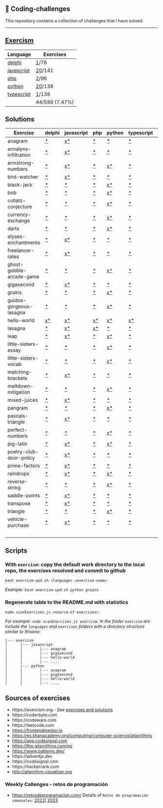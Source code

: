 ## 🎯 Coding-challenges

This repository contains a collection of challenges that I have solved.

---

## [Exercism](https://exercism.org/tracks)

| Language                                             | Exercises                       |
| ---------------------------------------------------- | ------------------------------- |
| [delphi](https://exercism.org/tracks/delphi)         | [1](./exercism/delphi)/76       |
| [javascript](https://exercism.org/tracks/javascript) | [20](./exercism/javascript)/141 |
| [php](https://exercism.org/tracks/php)               | [2](./exercism/php)/96          |
| [python](https://exercism.org/tracks/python)         | [20](./exercism/python)/138     |
| [typescript](https://exercism.org/tracks/typescript) | [1](./exercism/typescript)/138  |
|                                                      | 44/589 (7.47%)                  |

## Solutions

| Exercise                 | delphi                                                                                           | javascript                                                                                                                       | php                                                                                        | python                                                                                                                     | typescript                                                                                               | COUNT |
| ------------------------ | ------------------------------------------------------------------------------------------------ | -------------------------------------------------------------------------------------------------------------------------------- | ------------------------------------------------------------------------------------------ | -------------------------------------------------------------------------------------------------------------------------- | -------------------------------------------------------------------------------------------------------- | ----- |
| anagram                  | [\*](https://exercism.org/tracks/delphi/exercises/anagram)                                       | [x](./exercism/javascript/anagram)[\*](https://exercism.org/tracks/javascript/exercises/anagram)                                 | [\*](https://exercism.org/tracks/php/exercises/anagram)                                    | [\*](https://exercism.org/tracks/python/exercises/anagram)                                                                 | [\*](https://exercism.org/tracks/typescript/exercises/anagram)                                           | 1     |
| annalyns-infiltration    | [\*](https://exercism.org/tracks/delphi/exercises/annalyns-infiltration)                         | [x](./exercism/javascript/annalyns-infiltration)[\*](https://exercism.org/tracks/javascript/exercises/annalyns-infiltration)     | [\*](https://exercism.org/tracks/php/exercises/annalyns-infiltration)                      | [\*](https://exercism.org/tracks/python/exercises/annalyns-infiltration)                                                   | [\*](https://exercism.org/tracks/typescript/exercises/annalyns-infiltration)                             | 1     |
| armstrong-numbers        | [\*](https://exercism.org/tracks/delphi/exercises/armstrong-numbers)                             | [x](./exercism/javascript/armstrong-numbers)[\*](https://exercism.org/tracks/javascript/exercises/armstrong-numbers)             | [\*](https://exercism.org/tracks/php/exercises/armstrong-numbers)                          | [x](./exercism/python/armstrong-numbers)[\*](https://exercism.org/tracks/python/exercises/armstrong-numbers)               | [\*](https://exercism.org/tracks/typescript/exercises/armstrong-numbers)                                 | 2     |
| bird-watcher             | [\*](https://exercism.org/tracks/delphi/exercises/bird-watcher)                                  | [x](./exercism/javascript/bird-watcher)[\*](https://exercism.org/tracks/javascript/exercises/bird-watcher)                       | [\*](https://exercism.org/tracks/php/exercises/bird-watcher)                               | [\*](https://exercism.org/tracks/python/exercises/bird-watcher)                                                            | [\*](https://exercism.org/tracks/typescript/exercises/bird-watcher)                                      | 1     |
| black-jack               | [\*](https://exercism.org/tracks/delphi/exercises/black-jack)                                    | [\*](https://exercism.org/tracks/javascript/exercises/black-jack)                                                                | [\*](https://exercism.org/tracks/php/exercises/black-jack)                                 | [x](./exercism/python/black-jack)[\*](https://exercism.org/tracks/python/exercises/black-jack)                             | [\*](https://exercism.org/tracks/typescript/exercises/black-jack)                                        | 1     |
| bob                      | [\*](https://exercism.org/tracks/delphi/exercises/bob)                                           | [\*](https://exercism.org/tracks/javascript/exercises/bob)                                                                       | [\*](https://exercism.org/tracks/php/exercises/bob)                                        | [x](./exercism/python/bob)[\*](https://exercism.org/tracks/python/exercises/bob)                                           | [\*](https://exercism.org/tracks/typescript/exercises/bob)                                               | 1     |
| collatz-conjecture       | [\*](https://exercism.org/tracks/delphi/exercises/collatz-conjecture)                            | [\*](https://exercism.org/tracks/javascript/exercises/collatz-conjecture)                                                        | [\*](https://exercism.org/tracks/php/exercises/collatz-conjecture)                         | [x](./exercism/python/collatz-conjecture)[\*](https://exercism.org/tracks/python/exercises/collatz-conjecture)             | [\*](https://exercism.org/tracks/typescript/exercises/collatz-conjecture)                                | 1     |
| currency-exchange        | [\*](https://exercism.org/tracks/delphi/exercises/currency-exchange)                             | [\*](https://exercism.org/tracks/javascript/exercises/currency-exchange)                                                         | [\*](https://exercism.org/tracks/php/exercises/currency-exchange)                          | [x](./exercism/python/currency-exchange)[\*](https://exercism.org/tracks/python/exercises/currency-exchange)               | [\*](https://exercism.org/tracks/typescript/exercises/currency-exchange)                                 | 1     |
| darts                    | [\*](https://exercism.org/tracks/delphi/exercises/darts)                                         | [\*](https://exercism.org/tracks/javascript/exercises/darts)                                                                     | [\*](https://exercism.org/tracks/php/exercises/darts)                                      | [x](./exercism/python/darts)[\*](https://exercism.org/tracks/python/exercises/darts)                                       | [\*](https://exercism.org/tracks/typescript/exercises/darts)                                             | 1     |
| elyses-enchantments      | [\*](https://exercism.org/tracks/delphi/exercises/elyses-enchantments)                           | [x](./exercism/javascript/elyses-enchantments)[\*](https://exercism.org/tracks/javascript/exercises/elyses-enchantments)         | [\*](https://exercism.org/tracks/php/exercises/elyses-enchantments)                        | [\*](https://exercism.org/tracks/python/exercises/elyses-enchantments)                                                     | [\*](https://exercism.org/tracks/typescript/exercises/elyses-enchantments)                               | 1     |
| freelancer-rates         | [\*](https://exercism.org/tracks/delphi/exercises/freelancer-rates)                              | [x](./exercism/javascript/freelancer-rates)[\*](https://exercism.org/tracks/javascript/exercises/freelancer-rates)               | [\*](https://exercism.org/tracks/php/exercises/freelancer-rates)                           | [\*](https://exercism.org/tracks/python/exercises/freelancer-rates)                                                        | [\*](https://exercism.org/tracks/typescript/exercises/freelancer-rates)                                  | 1     |
| ghost-gobble-arcade-game | [\*](https://exercism.org/tracks/delphi/exercises/ghost-gobble-arcade-game)                      | [\*](https://exercism.org/tracks/javascript/exercises/ghost-gobble-arcade-game)                                                  | [\*](https://exercism.org/tracks/php/exercises/ghost-gobble-arcade-game)                   | [x](./exercism/python/ghost-gobble-arcade-game)[\*](https://exercism.org/tracks/python/exercises/ghost-gobble-arcade-game) | [\*](https://exercism.org/tracks/typescript/exercises/ghost-gobble-arcade-game)                          | 1     |
| gigasecond               | [\*](https://exercism.org/tracks/delphi/exercises/gigasecond)                                    | [x](./exercism/javascript/gigasecond)[\*](https://exercism.org/tracks/javascript/exercises/gigasecond)                           | [\*](https://exercism.org/tracks/php/exercises/gigasecond)                                 | [\*](https://exercism.org/tracks/python/exercises/gigasecond)                                                              | [\*](https://exercism.org/tracks/typescript/exercises/gigasecond)                                        | 1     |
| grains                   | [\*](https://exercism.org/tracks/delphi/exercises/grains)                                        | [\*](https://exercism.org/tracks/javascript/exercises/grains)                                                                    | [\*](https://exercism.org/tracks/php/exercises/grains)                                     | [x](./exercism/python/grains)[\*](https://exercism.org/tracks/python/exercises/grains)                                     | [\*](https://exercism.org/tracks/typescript/exercises/grains)                                            | 1     |
| guidos-gorgeous-lasagna  | [\*](https://exercism.org/tracks/delphi/exercises/guidos-gorgeous-lasagna)                       | [\*](https://exercism.org/tracks/javascript/exercises/guidos-gorgeous-lasagna)                                                   | [\*](https://exercism.org/tracks/php/exercises/guidos-gorgeous-lasagna)                    | [x](./exercism/python/guidos-gorgeous-lasagna)[\*](https://exercism.org/tracks/python/exercises/guidos-gorgeous-lasagna)   | [\*](https://exercism.org/tracks/typescript/exercises/guidos-gorgeous-lasagna)                           | 1     |
| hello-world              | [x](./exercism/delphi/hello-world)[\*](https://exercism.org/tracks/delphi/exercises/hello-world) | [x](./exercism/javascript/hello-world)[\*](https://exercism.org/tracks/javascript/exercises/hello-world)                         | [x](./exercism/php/hello-world)[\*](https://exercism.org/tracks/php/exercises/hello-world) | [x](./exercism/python/hello-world)[\*](https://exercism.org/tracks/python/exercises/hello-world)                           | [x](./exercism/typescript/hello-world)[\*](https://exercism.org/tracks/typescript/exercises/hello-world) | 5     |
| lasagna                  | [\*](https://exercism.org/tracks/delphi/exercises/lasagna)                                       | [x](./exercism/javascript/lasagna)[\*](https://exercism.org/tracks/javascript/exercises/lasagna)                                 | [x](./exercism/php/lasagna)[\*](https://exercism.org/tracks/php/exercises/lasagna)         | [\*](https://exercism.org/tracks/python/exercises/lasagna)                                                                 | [\*](https://exercism.org/tracks/typescript/exercises/lasagna)                                           | 2     |
| leap                     | [\*](https://exercism.org/tracks/delphi/exercises/leap)                                          | [x](./exercism/javascript/leap)[\*](https://exercism.org/tracks/javascript/exercises/leap)                                       | [\*](https://exercism.org/tracks/php/exercises/leap)                                       | [x](./exercism/python/leap)[\*](https://exercism.org/tracks/python/exercises/leap)                                         | [\*](https://exercism.org/tracks/typescript/exercises/leap)                                              | 2     |
| little-sisters-essay     | [\*](https://exercism.org/tracks/delphi/exercises/little-sisters-essay)                          | [\*](https://exercism.org/tracks/javascript/exercises/little-sisters-essay)                                                      | [\*](https://exercism.org/tracks/php/exercises/little-sisters-essay)                       | [x](./exercism/python/little-sisters-essay)[\*](https://exercism.org/tracks/python/exercises/little-sisters-essay)         | [\*](https://exercism.org/tracks/typescript/exercises/little-sisters-essay)                              | 1     |
| little-sisters-vocab     | [\*](https://exercism.org/tracks/delphi/exercises/little-sisters-vocab)                          | [\*](https://exercism.org/tracks/javascript/exercises/little-sisters-vocab)                                                      | [\*](https://exercism.org/tracks/php/exercises/little-sisters-vocab)                       | [x](./exercism/python/little-sisters-vocab)[\*](https://exercism.org/tracks/python/exercises/little-sisters-vocab)         | [\*](https://exercism.org/tracks/typescript/exercises/little-sisters-vocab)                              | 1     |
| matching-brackets        | [\*](https://exercism.org/tracks/delphi/exercises/matching-brackets)                             | [x](./exercism/javascript/matching-brackets)[\*](https://exercism.org/tracks/javascript/exercises/matching-brackets)             | [\*](https://exercism.org/tracks/php/exercises/matching-brackets)                          | [\*](https://exercism.org/tracks/python/exercises/matching-brackets)                                                       | [\*](https://exercism.org/tracks/typescript/exercises/matching-brackets)                                 | 1     |
| meltdown-mitigation      | [\*](https://exercism.org/tracks/delphi/exercises/meltdown-mitigation)                           | [\*](https://exercism.org/tracks/javascript/exercises/meltdown-mitigation)                                                       | [\*](https://exercism.org/tracks/php/exercises/meltdown-mitigation)                        | [x](./exercism/python/meltdown-mitigation)[\*](https://exercism.org/tracks/python/exercises/meltdown-mitigation)           | [\*](https://exercism.org/tracks/typescript/exercises/meltdown-mitigation)                               | 1     |
| mixed-juices             | [\*](https://exercism.org/tracks/delphi/exercises/mixed-juices)                                  | [x](./exercism/javascript/mixed-juices)[\*](https://exercism.org/tracks/javascript/exercises/mixed-juices)                       | [\*](https://exercism.org/tracks/php/exercises/mixed-juices)                               | [\*](https://exercism.org/tracks/python/exercises/mixed-juices)                                                            | [\*](https://exercism.org/tracks/typescript/exercises/mixed-juices)                                      | 1     |
| pangram                  | [\*](https://exercism.org/tracks/delphi/exercises/pangram)                                       | [\*](https://exercism.org/tracks/javascript/exercises/pangram)                                                                   | [\*](https://exercism.org/tracks/php/exercises/pangram)                                    | [x](./exercism/python/pangram)[\*](https://exercism.org/tracks/python/exercises/pangram)                                   | [\*](https://exercism.org/tracks/typescript/exercises/pangram)                                           | 1     |
| pascals-triangle         | [\*](https://exercism.org/tracks/delphi/exercises/pascals-triangle)                              | [x](./exercism/javascript/pascals-triangle)[\*](https://exercism.org/tracks/javascript/exercises/pascals-triangle)               | [\*](https://exercism.org/tracks/php/exercises/pascals-triangle)                           | [\*](https://exercism.org/tracks/python/exercises/pascals-triangle)                                                        | [\*](https://exercism.org/tracks/typescript/exercises/pascals-triangle)                                  | 1     |
| perfect-numbers          | [\*](https://exercism.org/tracks/delphi/exercises/perfect-numbers)                               | [\*](https://exercism.org/tracks/javascript/exercises/perfect-numbers)                                                           | [\*](https://exercism.org/tracks/php/exercises/perfect-numbers)                            | [x](./exercism/python/perfect-numbers)[\*](https://exercism.org/tracks/python/exercises/perfect-numbers)                   | [\*](https://exercism.org/tracks/typescript/exercises/perfect-numbers)                                   | 1     |
| pig-latin                | [\*](https://exercism.org/tracks/delphi/exercises/pig-latin)                                     | [x](./exercism/javascript/pig-latin)[\*](https://exercism.org/tracks/javascript/exercises/pig-latin)                             | [\*](https://exercism.org/tracks/php/exercises/pig-latin)                                  | [x](./exercism/python/pig-latin)[\*](https://exercism.org/tracks/python/exercises/pig-latin)                               | [\*](https://exercism.org/tracks/typescript/exercises/pig-latin)                                         | 2     |
| poetry-club-door-policy  | [\*](https://exercism.org/tracks/delphi/exercises/poetry-club-door-policy)                       | [x](./exercism/javascript/poetry-club-door-policy)[\*](https://exercism.org/tracks/javascript/exercises/poetry-club-door-policy) | [\*](https://exercism.org/tracks/php/exercises/poetry-club-door-policy)                    | [\*](https://exercism.org/tracks/python/exercises/poetry-club-door-policy)                                                 | [\*](https://exercism.org/tracks/typescript/exercises/poetry-club-door-policy)                           | 1     |
| prime-factors            | [\*](https://exercism.org/tracks/delphi/exercises/prime-factors)                                 | [x](./exercism/javascript/prime-factors)[\*](https://exercism.org/tracks/javascript/exercises/prime-factors)                     | [\*](https://exercism.org/tracks/php/exercises/prime-factors)                              | [\*](https://exercism.org/tracks/python/exercises/prime-factors)                                                           | [\*](https://exercism.org/tracks/typescript/exercises/prime-factors)                                     | 1     |
| raindrops                | [\*](https://exercism.org/tracks/delphi/exercises/raindrops)                                     | [x](./exercism/javascript/raindrops)[\*](https://exercism.org/tracks/javascript/exercises/raindrops)                             | [\*](https://exercism.org/tracks/php/exercises/raindrops)                                  | [x](./exercism/python/raindrops)[\*](https://exercism.org/tracks/python/exercises/raindrops)                               | [\*](https://exercism.org/tracks/typescript/exercises/raindrops)                                         | 2     |
| reverse-string           | [\*](https://exercism.org/tracks/delphi/exercises/reverse-string)                                | [\*](https://exercism.org/tracks/javascript/exercises/reverse-string)                                                            | [\*](https://exercism.org/tracks/php/exercises/reverse-string)                             | [x](./exercism/python/reverse-string)[\*](https://exercism.org/tracks/python/exercises/reverse-string)                     | [\*](https://exercism.org/tracks/typescript/exercises/reverse-string)                                    | 1     |
| saddle-points            | [\*](https://exercism.org/tracks/delphi/exercises/saddle-points)                                 | [x](./exercism/javascript/saddle-points)[\*](https://exercism.org/tracks/javascript/exercises/saddle-points)                     | [\*](https://exercism.org/tracks/php/exercises/saddle-points)                              | [\*](https://exercism.org/tracks/python/exercises/saddle-points)                                                           | [\*](https://exercism.org/tracks/typescript/exercises/saddle-points)                                     | 1     |
| transpose                | [\*](https://exercism.org/tracks/delphi/exercises/transpose)                                     | [x](./exercism/javascript/transpose)[\*](https://exercism.org/tracks/javascript/exercises/transpose)                             | [\*](https://exercism.org/tracks/php/exercises/transpose)                                  | [\*](https://exercism.org/tracks/python/exercises/transpose)                                                               | [\*](https://exercism.org/tracks/typescript/exercises/transpose)                                         | 1     |
| triangle                 | [\*](https://exercism.org/tracks/delphi/exercises/triangle)                                      | [\*](https://exercism.org/tracks/javascript/exercises/triangle)                                                                  | [\*](https://exercism.org/tracks/php/exercises/triangle)                                   | [x](./exercism/python/triangle)[\*](https://exercism.org/tracks/python/exercises/triangle)                                 | [\*](https://exercism.org/tracks/typescript/exercises/triangle)                                          | 1     |
| vehicle-purchase         | [\*](https://exercism.org/tracks/delphi/exercises/vehicle-purchase)                              | [x](./exercism/javascript/vehicle-purchase)[\*](https://exercism.org/tracks/javascript/exercises/vehicle-purchase)               | [\*](https://exercism.org/tracks/php/exercises/vehicle-purchase)                           | [\*](https://exercism.org/tracks/python/exercises/vehicle-purchase)                                                        | [\*](https://exercism.org/tracks/typescript/exercises/vehicle-purchase)                                  | 1     |
|                          |                                                                                                  |                                                                                                                                  |                                                                                            |                                                                                                                            |                                                                                                          | 44    |

## Scripts

### With `exercism`: copy the default work directory to the local repo, the exercises resolved and commit to github

`bash exercism-upd.sh <language> <exercise-name>`

_Example: `bash exercism-upd.sh python grains`_

### Regenerate table to the README.md with statistics

`node scanExercises.js <source-of-exercises>`

_For example: `node scanExercises.js exercism`. In the folder `exercism` are include the `languages` and `exercises` folders with a directory structure similar to thisone:_

```
|--- exercism
|      |--- javascript
|      |        |--- anagram
|      |        |--- gigasecond
|      |        |--- hello-world
|      |        |--- ....
|      |--- python
|      |        |--- anagram
|      |        |--- gigasecond
|      |        |--- hello-world
|      |        |--- ....
```

## Sources of exercises

- https://exercism․org - See [exercises and solutions](exercism_info.md)
- https://coderbyte․com
- https://codewars․com
- https://leetcode․com
- https://frontendmentor.io
- https://es.khanacademy.org/computing/computer-science/algorithms
- https://app.codesignal.com
- https://the-algorithms.com/es
- https://www.patterns.dev/
- https://adventjs․dev
- https://codesignal․com
- https://hackerrank․com
- http://algorithm-visualizer.org

### Weekly Callenges - retos de programación

- https://retosdeprogramacion.com/ Details of `Retos de programación semanales`: [2022](https://github.com/mouredev/Weekly-Challenge-2022-Kotlin)| [2023](https://github.com/mouredev/retos-programacion-2023)
